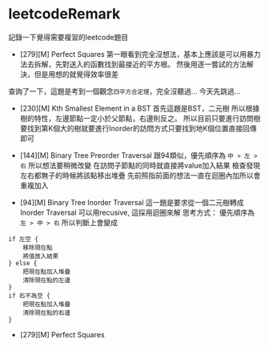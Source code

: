# leetcodeRemark
記錄一下覺得需要複習的leetcode題目

- [279][M] Perfect Squares
第一眼看到完全沒想法，基本上應該是可以用暴力法去拆解，先對送入的函數找到最接近的平方根。
然後用逐一嘗試的方法解決，但是用想的就覺得效率很差

查詢了一下，這題是考到一個觀念`四平方合定理`，完全沒聽過...
今天先跳過...

- [230][M] Kth Smallest Element in a BST
首先這題是BST，二元樹
所以根據樹的特性，左邊節點一定小於父節點，右邊則反之。
所以目前只要進行訪問樹
要找到第K個大的樹就要進行Inorder的訪問方式只要找到地K個位置直接回傳即可

- [144][M] Binary Tree Preorder Traversal
跟94類似，優先順序為 `中 > 左 > 右` 
所以想法要稍微改變
在訪問子節點的同時就直接將value加入結果
檢查發現左右都無子的時候將該點移出堆疊
先前照指前面的想法一直在迴圈內加所以會重複加入

- [94][M] Binary Tree Inorder Traversal
這一題是要求從一個二元樹轉成Inorder Traversal
可以用recusive, 這採用迴圈來解
思考方式：
優先順序為 `左 > 中 > 右` 所以判斷上會變成
```
if 左空 {
    移除現在點
    將值放入結果
} else {
    把現在點加入堆疊
    清除現在點的左邊
}
if 右不為空 {
    把現在點加入堆疊
    清除現在點的右邊
}
```

- [279][M] Perfect Squares
